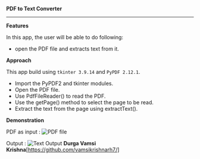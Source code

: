 **PDF to Text Converter**
<hr>

**Features**

In this app, the user will be able to do following:

- open the PDF file and extracts text from it.

**Approach**

This app build using `tkinter 3.9.14` and `PyPDF 2.12.1`.
- Import the PyPDF2 and tkinter modules.
- Open the PDF file.
- Use PdfFileReader() to read the PDF.
- Use the getPage() method to select the page to be read.
- Extract the text from the page using extractText().

**Demonstration**

PDF as input :
![PDF file](https://github.com/vamsikrishnarh7/Play-With-Python/blob/main/PDF%20to%20Text%20Converter/Images/2022-12-20.png)

Output : 
![Text Output]()
**Durga Vamsi Krishna**[https://github.com/vamsikrishnarh7/]
